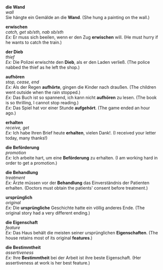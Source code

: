 **die Wand**  
*wall*  
Sie hängte ein Gemälde an die **Wand**. (She hung a painting on the wall.)

**erwischen**  
*catch, get sb/sth, nab sb/sth*  
*Ex:* Er muss sich beeilen, wenn er den Zug **erwischen** will. (He must hurry if he wants to catch the train.)  

**der Dieb**  
*thief*  
*Ex:* Die Polizei erwischte den **Dieb**, als er den Laden verließ. (The police nabbed the thief as he left the shop.)

**aufhören**  
*stop, cease, end*  
*Ex:* Als der Regen **aufhörte**, gingen die Kinder nach draußen. (The children went outside when the rain stopped.)  
*Ex:* Das Buch ist so spannend, ich kann nicht **aufhören** zu lesen. (The book is so thrilling, I cannot stop reading.)  
*Ex:* Das Spiel hat vor einer Stunde **aufgehört**. (The game ended an hour ago.)

**erhalten**  
*receive, get*  
*Ex:* Ich habe Ihren Brief heute **erhalten**, vielen Dank!. (I received your letter today, many thanks!)

**die Beförderung**  
*promotion*  
*Ex:* Ich arbeite hart, um eine **Beförderung** zu erhalten. (I am working hard in order to get a promotion.)

**die Behandlung**  
*treatment*  
*Ex:* Ärzte müssen vor der **Behandlung** das Einverständnis der Patienten erhalten. (Doctors must obtain the patients' consent before treatment.)

**ursprünglich**  
*original*  
*Ex:* Die **ursprüngliche** Geschichte hatte ein völlig anderes Ende. (The original story had a very different ending.)

**die Eigenschaft**  
*feature*  
*Ex:* Das Haus behält die meisten seiner ursprünglichen **Eigenschaften**. (The house retains most of its original **features**.)

**die Bestimmtheit**  
*assertiveness*  
*Ex:* Ihre **Bestimmtheit** bei der Arbeit ist ihre beste Eigenschaft. (Her assertiveness at work is her best feature.)